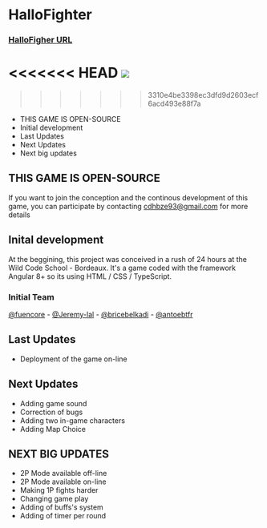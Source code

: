 # HalloFighter

### **[HalloFigher URL](https://cranky-shirley-edcd00.netlify.com)** 

<<<<<<< HEAD
![](https://353a23c500dde3b2ad58-c49fe7e7355d384845270f4a7a0a7aa1.ssl.cf2.rackcdn.com/5e43cd6245fb6200089d586c/screenshot.png)
=======
>>>>>>> 3310e4be3398ec3dfd9d2603ecf6acd493e88f7a
 - THIS GAME IS OPEN-SOURCE
 - Initial development
 - Last Updates
 - Next Updates
 - Next big updates

## THIS GAME IS OPEN-SOURCE

If you want to join the conception and the continous development of this game, you can participate by contacting cdhbze93@gmail.com for more details

## Inital development

At the beggining, this project was conceived in a rush of 24 hours at the Wild Code School - Bordeaux. It's a game coded with the framework Angular 8+ so its using HTML / CSS / TypeScript. 

### Initial Team

[@fuencore](https://github.com/fuencore) - [@Jeremy-lal](https://github.com/Jeremy-lal)  - [@bricebelkadi](https://github.com/bricebelkadi) - 
[@antoebtfr](https://github.com/antoebtfr)

## Last Updates 

 - Deployment of the game on-line

## Next Updates

-	Adding game sound
-	Correction of bugs
-	Adding two in-game characters
-	Adding Map Choice


## NEXT BIG UPDATES

- 2P Mode available off-line
- 2P Mode available on-line
- Making 1P fights harder
- Changing game play
- Adding of buffs's system
- Adding of timer per round


